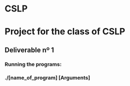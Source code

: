 # CSLP
# Project for the class of CSLP

## Deliverable nº 1

### Running the programs:
### ./[name_of_program] [Arguments]
